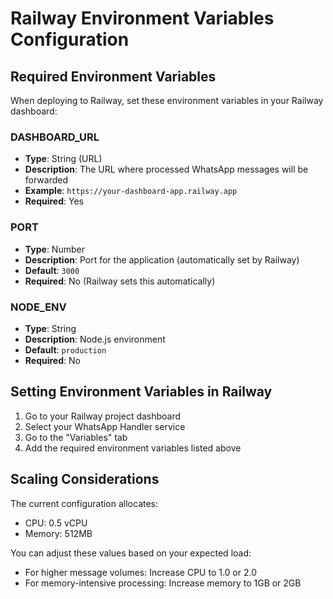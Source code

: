 # Railway Environment Variables Configuration

## Required Environment Variables

When deploying to Railway, set these environment variables in your Railway dashboard:

### DASHBOARD_URL

- **Type**: String (URL)
- **Description**: The URL where processed WhatsApp messages will be forwarded
- **Example**: `https://your-dashboard-app.railway.app`
- **Required**: Yes

### PORT

- **Type**: Number
- **Description**: Port for the application (automatically set by Railway)
- **Default**: `3000`
- **Required**: No (Railway sets this automatically)

### NODE_ENV

- **Type**: String
- **Description**: Node.js environment
- **Default**: `production`
- **Required**: No

## Setting Environment Variables in Railway

1. Go to your Railway project dashboard
2. Select your WhatsApp Handler service
3. Go to the "Variables" tab
4. Add the required environment variables listed above

## Scaling Considerations

The current configuration allocates:

- CPU: 0.5 vCPU
- Memory: 512MB

You can adjust these values based on your expected load:

- For higher message volumes: Increase CPU to 1.0 or 2.0
- For memory-intensive processing: Increase memory to 1GB or 2GB

